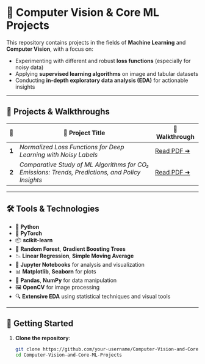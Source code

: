 # 🧮 Computer Vision & Core ML Projects

This repository contains projects in the fields of **Machine Learning** and **Computer Vision**, with a focus on:

- Experimenting with different and robust **loss functions** (especially for noisy data)
- Applying **supervised learning algorithms** on image and tabular datasets
- Conducting **in-depth exploratory data analysis (EDA)** for actionable insights

---

## 📄 Projects & Walkthroughs

| 🔢 | 📘 Project Title | 📎 Walkthrough |
|----|------------------|----------------|
| **1** | *Normalized Loss Functions for Deep Learning with Noisy Labels* | [Read PDF ➜](./Paper-Paper%20Implementation-%E2%80%9DNormalized%20Loss%20Functions%20for%20Deep%20Learning%20with%20Noisy%20Labels/Walkthrough%20and%20Description.pdf) |
| **2** | *Comparative Study of ML Algorithms for CO₂ Emissions: Trends, Predictions, and Policy Insights* | [Read PDF ➜](./Project-Project-Comparative%20Study%20of%20Machine%20Learning%20Algorithms%20for%20CO%E2%82%82%20Emissions:%20Trends,%20Predictions,%20and%20Policy%20Insights/Walkthrough%20and%20Description.pdf) |

---

## 🛠️ Tools & Technologies

- 🐍 **Python**
- 🧠 **PyTorch**
- 📦 **scikit-learn**
- 🌲 **Random Forest**, **Gradient Boosting Trees**
- 📉 **Linear Regression**, **Simple Moving Average**
- 🧪 **Jupyter Notebooks** for analysis and visualization
- 📊 **Matplotlib**, **Seaborn** for plots
- 📁 **Pandas**, **NumPy** for data manipulation
- 🖼️ **OpenCV** for image processing
- 🔍 **Extensive EDA** using statistical techniques and visual tools

---

## 🚀 Getting Started

1. **Clone the repository**:
   ```bash
   git clone https://github.com/your-username/Computer-Vision-and-Core-ML-Projects.git
   cd Computer-Vision-and-Core-ML-Projects
